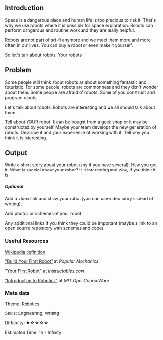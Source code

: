 ## Introduction

Space is a dangerous place and human life is too precious to risk it.
That's why we use robots where it is possible for space exploration.
Robots can perform dangerous and routine work and they are really helpful.

Robots are not part of sci-fi anymore and we meet them more and more often
in our lives. You can buy a robot or even make it yourself.

So let's talk about robots. Your robots.

## Problem

Some people still think about robots as about something fantastic and futuristic. For some people, robots are commonness and they don't wonder about them. Some people are afraid of robots. Some of you construct and program robots.

Let's talk about robots. Robots are interesting and we all should talk about them.

Tell about YOUR robot. It can be bought from a geek shop or it may be constructed by yourself. Maybe your team develops the new generation of robots. Describe it and your experience of working with it. Tell why you think it is interesting.

## Output

Write a short story about your robot (any if you have several).
How you got it. What is special about your robot?
Is it interesting and why, if you think it is.

##### Optional
Add a video link and show your robot (you can use video story instead of writing).

Add photos or schemes of your robot.

Any additional links if you think they could be important (maybe a link to an open source repository with schemes and code).

### Useful Resources

[Wikipedia definition](https://en.wikipedia.org/wiki/Robot)

["Build Your First Robot"](http://www.popularmechanics.com/technology/robots/a7388/build-your-first-robot/) at *Popular Mechanics*

["Your First Robot"](http://www.instructables.com/id/Your-First-Robot/) at *Instructables.com*

["Introduction to Robotics"](http://ocw.mit.edu/courses/mechanical-engineering/2-12-introduction-to-robotics-fall-2005/) at *MIT OpenCourseWare*

### Meta data

Theme: Robotics

Skills: Engineering, Writing

Difficulty: ★☆☆☆☆

Estimated Time: 1h - Infinity
